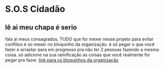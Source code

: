 # S.O.S Cidadão

## lê ai meu chapa é serio

fala aí meus consagrados, TUDO que for mexer nesse projeto para evitar conflitos é so mexer no bloquinho da organização.
é só pegar o que você fazer e arrastar para em progresso pra não ter 2 pessoas fazendo a mesma coisa.
só adicione na sua ramificação as coisas que você realmente for pegar pra fazer.
[link para os bloquinhos da organização](https://github.com/viniciuswz/TCC/projects)
